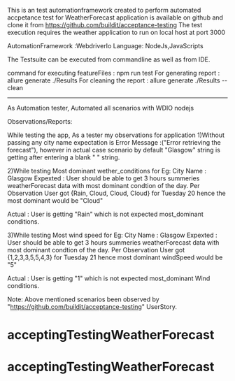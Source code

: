 This is an test automationframework created to perform automated accpetance test for WeatherForecast application is available on github and clone it from https://github.com/buildit/acceptance-testing The test execution requires the weather application to run on local host at port 3000

AutomationFramework :WebdriverIo
Language: NodeJs,JavaScripts

The Testsuite can be executed from commandline as well as from IDE. 

command for executing featureFiles : npm run test
For generating report : allure generate ./Results 
For cleaning the report : allure generate ./Results --clean


----------------------------------------------------------------
As Automation tester, Automated all scenarios with WDIO nodejs

Observations/Reports:

While testing the app, As a tester my observations for application
1)Without passing any city name expectation is Error Message :("Error retrieving the forecast"), 
however in actual case scenario by default "Glasgow" string is getting after entering a blank " " string.


2)While testing Most dominant wether_conditions 
for Eg:
City Name : Glasgow
Expexted : User should be able to get 3 hours summeries weatherForecast data with most dominant condtion of the day.
          Per Observation User got {Rain, Cloud, Cloud, Cloud} for Tuesday 20 hence the most dominant would be "Cloud"
          
Actual : User is getting "Rain" which is not expected most_dominant conditions.

3)While testing Most wind speed 
for Eg:
City Name : Glasgow
Expexted : User should be able to get 3 hours summeries weatherForecast data with most dominant condtion of the day.
          Per Observation User got {1,2,3,3,5,5,4,3} for Tuesday 21 hence most dominant windSpeed would be "5"
          
Actual : User is getting "1" which is not expected most_dominant Wind conditions.
    
Note: Above mentioned scenarios been observed by "https://github.com/buildit/acceptance-testing" UserStory.


# acceptingTestingWeatherForecast
# acceptingTestingWeatherForecast
